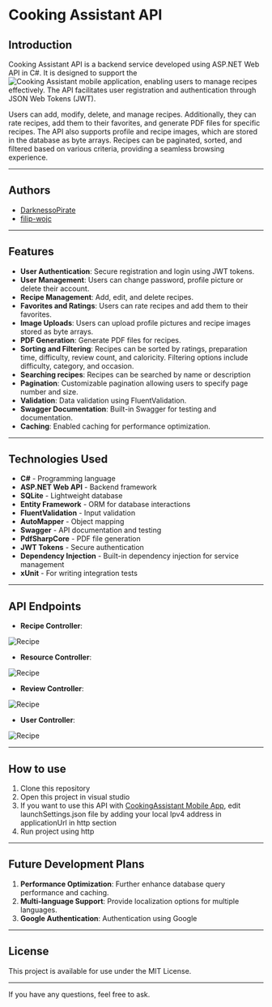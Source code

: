 # Cooking Assistant API

## Introduction
Cooking Assistant API is a backend service developed using ASP.NET Web API in C#. It is designed to support the ![Cooking Assistant mobile application](https://github.com/CookingAssistantMobile-org/CookingAssistant/tree/development), enabling users to manage recipes effectively. The API facilitates user registration and authentication through JSON Web Tokens (JWT).

Users can add, modify, delete, and manage recipes. Additionally, they can rate recipes, add them to their favorites, and generate PDF files for specific recipes. The API also supports profile and recipe images, which are stored in the database as byte arrays. Recipes can be paginated, sorted, and filtered based on various criteria, providing a seamless browsing experience.

---
## Authors
- [DarknessoPirate](https://github.com/DarknessoPirate)
- [filip-wojc](https://github.com/filip-wojc)

---
## Features
- **User Authentication**: Secure registration and login using JWT tokens.
- **User Management**: Users can change password, profile picture or delete their account.
- **Recipe Management**: Add, edit, and delete recipes.
- **Favorites and Ratings**: Users can rate recipes and add them to their favorites.
- **Image Uploads**: Users can upload profile pictures and recipe images stored as byte arrays.
- **PDF Generation**: Generate PDF files for recipes.
- **Sorting and Filtering**: Recipes can be sorted by ratings, preparation time, difficulty, review count, and caloricity. Filtering options include difficulty, category, and occasion.
- **Searching recipes**: Recipes can be searched by name or description
- **Pagination**: Customizable pagination allowing users to specify page number and size.
- **Validation**: Data validation using FluentValidation.
- **Swagger Documentation**: Built-in Swagger for testing and documentation.
- **Caching**: Enabled caching for performance optimization.
---

## Technologies Used
- **C#** - Programming language
- **ASP.NET Web API** - Backend framework
- **SQLite** - Lightweight database
- **Entity Framework** - ORM for database interactions
- **FluentValidation** - Input validation
- **AutoMapper** - Object mapping
- **Swagger** - API documentation and testing
- **PdfSharpCore** - PDF file generation
- **JWT Tokens** - Secure authentication
- **Dependency Injection** - Built-in dependency injection for service management
- **xUnit** - For writing integration tests
---

## API Endpoints
- **Recipe Controller**:

![Recipe](SwaggerScreenshots/RecipeController.png)
- **Resource Controller**:

![Recipe](SwaggerScreenshots/ResourceController.png)
- **Review Controller**:

![Recipe](SwaggerScreenshots/ReviewController.png)
- **User Controller**:

![Recipe](SwaggerScreenshots/UserController.png)

---

## How to use
1. Clone this repository
2. Open this project in visual studio
3. If you want to use this API with [CookingAssistant Mobile App](https://github.com/filip-wojc/CookingAssistant), edit launchSettings.json file by adding your local Ipv4 address in applicationUrl in http section
4. Run project using http
---

## Future Development Plans
1. **Performance Optimization**: Further enhance database query performance and caching.
2. **Multi-language Support**: Provide localization options for multiple languages.
3. **Google Authentication**: Authentication using Google
---

## License
This project is available for use under the MIT License.

---
If you have any questions, feel free to ask.

